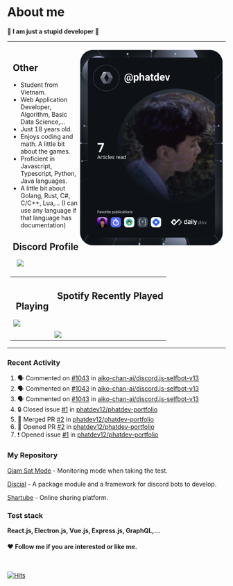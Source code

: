 # About me

<p><b>🤡 I am just a stupid developer 🤡</b></p>

<div>
    <table align="center">
        <tr>
            <td>
                <div align="right">
                    <br>
                    <img align="right" height="450px" src="https://github.com/phatdev12/phatdev12/blob/main/devcard.svg"/>
                </div>
                <h2> ‍ ‍Other</h2>
                <ul>    
                    <li>Student from Vietnam.</li>
                    <li>Web Application Developer, Algorithm, Basic Data Science,...</li>
                    <li>Just 18 years old.</li>
                    <li>Enjoys coding and math. A little bit about the games.</li>
                    <li>Proficient in Javascript, Typescript, Python, Java languages.</li>
                    <li>A little bit about Golang, Rust, C#, C/C++, Lua,... (I can use any language if that language has documentation)</li>
                </ul>
                <h2> ‍ ‍Discord Profile</h2>
                <span>‍ ‍ ‍ ‍ ‍</span><a href="https://discord.com/users/989176587469586482"><img src="https://discord-readme-badge.vercel.app/api?id=989176587469586482"/></a>
            </td>
        </tr>
        <tr>
            <td>
                <table align="center">
                    <td>
                        <h2> ‍ ‍Playing</h2>
                        <img src="https://spotify-github-profile.vercel.app/api/view?uid=31atwjjntby7tk6j2xodxggmlio4&cover_image=true&theme=compact&show_offline=false&background_color=121212&interchange=false"/>
                    </td>
                    <td>
                        <h2> ‍ ‍Spotify Recently Played</h2>
                        <br>
                        <br>
                        <br>
                        <img align="top" src="https://spotify-recently-played-readme.vercel.app/api?user=31atwjjntby7tk6j2xodxggmlio4&count=5"/>
                    </td>
                </table>
            </td>
        </tr> 
    </table>

</div>

### Recent Activity
<!--START_SECTION:activity-->
1. 🗣 Commented on [#1043](https://github.com/aiko-chan-ai/discord.js-selfbot-v13/issues/1043#issuecomment-1935696311) in [aiko-chan-ai/discord.js-selfbot-v13](https://github.com/aiko-chan-ai/discord.js-selfbot-v13)
2. 🗣 Commented on [#1043](https://github.com/aiko-chan-ai/discord.js-selfbot-v13/issues/1043#issuecomment-1935699301) in [aiko-chan-ai/discord.js-selfbot-v13](https://github.com/aiko-chan-ai/discord.js-selfbot-v13)
3. 🗣 Commented on [#1043](https://github.com/aiko-chan-ai/discord.js-selfbot-v13/issues/1043#issuecomment-1935459970) in [aiko-chan-ai/discord.js-selfbot-v13](https://github.com/aiko-chan-ai/discord.js-selfbot-v13)
4. 🔒 Closed issue [#1](https://github.com/phatdev12/phatdev-portfolio/issues/1) in [phatdev12/phatdev-portfolio](https://github.com/phatdev12/phatdev-portfolio)
5. 🎉 Merged PR [#2](https://github.com/phatdev12/phatdev-portfolio/pull/2) in [phatdev12/phatdev-portfolio](https://github.com/phatdev12/phatdev-portfolio)
6. 💪 Opened PR [#2](https://github.com/phatdev12/phatdev-portfolio/pull/2) in [phatdev12/phatdev-portfolio](https://github.com/phatdev12/phatdev-portfolio)
7. ❗ Opened issue [#1](https://github.com/phatdev12/phatdev-portfolio/issues/1) in [phatdev12/phatdev-portfolio](https://github.com/phatdev12/phatdev-portfolio)
<!--END_SECTION:activity-->

### My Repository

[Giam Sat Mode](https://github.com/phatdev12/giam-sat-mode) - Monitoring mode when taking the test.

[Discial](https://github.com/Folody-Team/Discial) - A package module and a framework for discord bots to develop.

[Shartube](https://github.com/sharproject/Shartube) - Online sharing platform.

### Test stack
**React.js, Electron.js, Vue.js, Express.js, GraphQL,...**


#### ❤ Follow me if you are interested or like me.

<br>

<a href="https://hits.sh/github.com/phatdev12/"><img alt="Hits" src="https://profile-counter.glitch.me/phatdev/count.svg"/></a>

